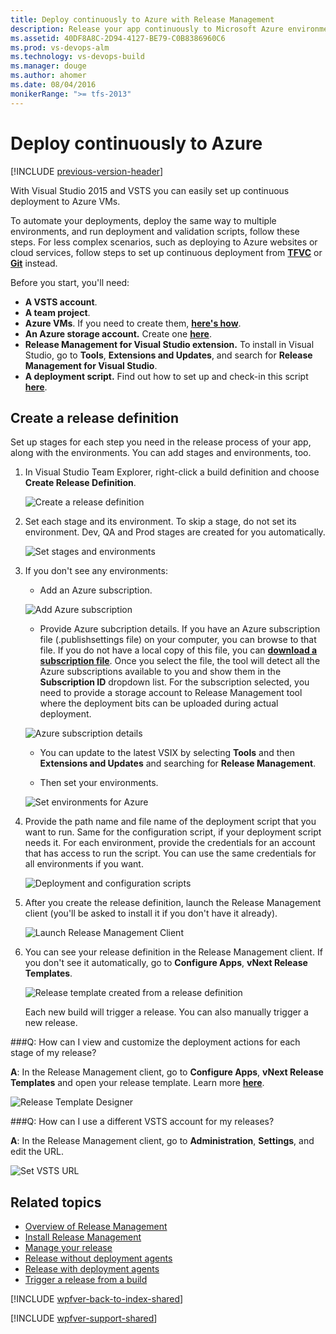 ```yaml
---
title: Deploy continuously to Azure with Release Management
description: Release your app continuously to Microsoft Azure environments with Release Management server/client for Visual Studio 2015 and TFS 2015
ms.assetid: 40DF8A8C-2D94-4127-BE79-C0B8386960C6
ms.prod: vs-devops-alm
ms.technology: vs-devops-build
ms.manager: douge
ms.author: ahomer
ms.date: 08/04/2016
monikerRange: ">= tfs-2013"
---
```



# Deploy continuously to Azure

[!INCLUDE [previous-version-header](../_shared/previous-version-header.md)]

With Visual Studio 2015 and VSTS you can easily 
set up continuous deployment to Azure VMs.

To automate your deployments, deploy the same way to multiple environments, 
and run deployment and validation scripts, follow these steps. 
For less complex scenarios, such as deploying to Azure websites or cloud services, 
follow steps to set up continuous deployment from 
**[TFVC](http://azure.microsoft.com/documentation/articles/cloud-services-continuous-delivery-use-vso/)** 
or 
**[Git](http://azure.microsoft.com/documentation/articles/cloud-services-continuous-delivery-use-vso-git/)** 
instead.

Before you start, you'll need:

* **A VSTS account**.
* **A team project**. 
* **Azure VMs**. If you need to create them, 
  **[here's how](http://azure.microsoft.com/documentation/articles/virtual-machines-windows-tutorial/)**.
* **An Azure storage account.** Create one 
  **[here](http://azure.microsoft.com/documentation/articles/storage-create-storage-account/)**.
* **Release Management for Visual Studio extension.** To install in Visual Studio, 
  go to **Tools**, **Extensions and Updates**, and search for **Release Management for Visual Studio**.
* **A deployment script.**  Find out how to set up and check-in this script 
  **[here](http://go.microsoft.com/fwlink/?LinkId=518666)**.

## Create a release definition

Set up stages for each step you need in the release process of your app, 
along with the environments. You can add stages and environments, too.

1. In Visual Studio Team Explorer, right-click a build definition and 
   choose **Create Release Definition**.

   ![Create a release definition](_img/deploy-continuously-01.png) 

2. Set each stage and its environment. To skip a stage, do not set its environment. 
   Dev, QA and Prod stages are created for you automatically.
 
   ![Set stages and environments](_img/deploy-continuously-02.png) 

3. If you don't see any environments:

   * Add an Azure subscription.

   ![Add Azure subscription](_img/deploy-continuously-03.png) 

   * Provide Azure subcription details. If you have an Azure subscription file 
   (.publishsettings file) on your computer, you can browse to that file. 
   If you do not have a local copy of this file, you can
   **[download a subscription file](https://manage.windowsazure.com/publishsettings)**. 
   Once you select the file, the tool will detect all the Azure subscriptions 
   available to you and show them in the **Subscription ID** dropdown list. 
   For the subscription selected, you need to provide a storage account to 
   Release Management tool where the deployment bits can be uploaded during actual deployment.

   ![Azure subscription details](_img/deploy-continuously-04.png)

   * You can update to the latest VSIX by selecting **Tools** and then **Extensions 
   and Updates** and searching for **Release Management**.
    
   * Then set your environments.

   ![Set environments for Azure](_img/deploy-continuously-05.png) 

4. Provide the path name and file name of the deployment script that you want 
   to run. Same for the configuration script, if your deployment script needs it. 
   For each environment, provide the credentials for an account that has access 
   to run the script. You can use the same credentials for all environments if you want.

   ![Deployment and configuration scripts](_img/deploy-continuously-06.png) 

5. After you create the release definition, launch the Release Management client 
   (you'll be asked to install it if you don't have it already).

   ![Launch Release Management Client](_img/deploy-continuously-07.png) 

6. You can see your release definition in the Release Management client. If you 
   don't see it automatically, go to **Configure Apps**, **vNext Release Templates**.

   ![Release template created from a release definition](_img/deploy-continuously-08.png)

   Each new build will trigger a release. You can also manually trigger a new release.

###Q: How can I view and customize the deployment actions for each stage of my release?

**A**: In the Release Management client, go to **Configure Apps**, **vNext Release 
Templates** and open your release template. 
Learn more **[here](release-without-agents.md)**.

![Release Template Designer](_img/deploy-continuously-09.png)

###Q: How can I use a different VSTS account for my releases?

**A**: In the Release Management client, go to **Administration**, **Settings**, and edit the URL.

![Set VSTS URL](_img/deploy-continuously-10.png)

## Related topics

* [Overview of Release Management](release-management-overview.md)
* [Install Release Management](install-release-management.md)
* [Manage your release](manage-your-release.md)
* [Release without deployment agents](release-without-agents.md)
* [Release with deployment agents](release-with-agents.md)
* [Trigger a release from a build](trigger-a-release.md)
 
[!INCLUDE [wpfver-back-to-index-shared](../_shared/wpfver-back-to-index-shared.md)]
 
[!INCLUDE [wpfver-support-shared](../_shared/wpfver-support-shared.md)]

